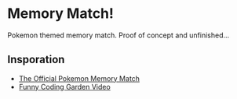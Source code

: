 # Memory Match!
Pokemon themed memory match. Proof of concept and unfinished...

## Insporation
- [The Official Pokemon Memory Match](https://play.nintendo.com/activities/memory-match/pokemon-cafe-memory-match-activity/)
- [Funny Coding Garden Video](https://www.youtube.com/watch?v=GtcWY40HPWY&list=PLM_i0obccy3un5DwQw-wRq0QvoH1P_Wk0&index=10)